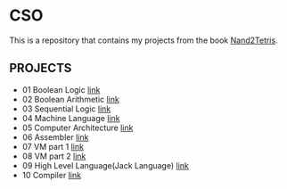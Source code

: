 # CSO
This is a repository that contains my projects from the book [Nand2Tetris](http://www.nand2tetris.org/).

## PROJECTS
* 01 Boolean Logic [link](http://nand2tetris.org/01.php)
* 02 Boolean Arithmetic [link](http://nand2tetris.org/02.php)
* 03 Sequential Logic  [link](http://nand2tetris.org/03.php)
* 04 Machine Language [link](http://nand2tetris.org/04.php)
* 05 Computer Architecture [link](http://nand2tetris.org/05.php)
* 06 Assembler [link](http://nand2tetris.org/06.php)
* 07 VM part 1 [link](http://nand2tetris.org/07.php)
* 08 VM part 2 [link](http://nand2tetris.org/08.php)
* 09 High Level Language(Jack Language) [link](http://nand2tetris.org/09.php)
* 10 Compiler [link](http://nand2tetris.org/10.php)
